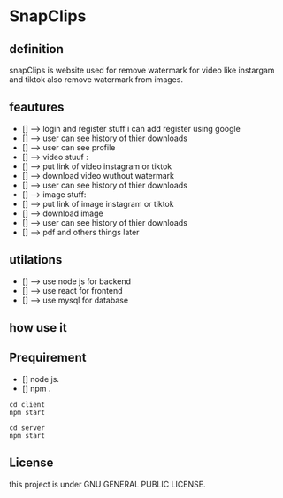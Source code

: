 # SnapClips
## definition
 snapClips is website used for remove watermark for video like instargam and tiktok 
 also remove watermark from images.
## feautures
- [] --> login and register stuff i can add register using google
- [] --> user can see history of thier downloads
- [] --> user can see profile
- [] --> video stuuf :
- [] --> put link of video instagram or tiktok 
- [] --> download video wuthout watermark 
- [] --> user can see history of thier downloads
- [] --> image stuff:
- [] --> put link of image instagram or tiktok
- [] --> download image
- [] --> user can see history of thier downloads
- [] --> pdf and others things later 

## utilations
- [] --> use node js for backend
- [] --> use react for frontend
- [] --> use mysql for database

## how use it 
## Prequirement 
- [] node js.
- [] npm .
```
cd client 
npm start 
``` 
<!-- this for run client side using react  -->

```
cd server 
npm start 
```
<!-- this for run server side using node js express js  -->

## License
this project is under GNU GENERAL PUBLIC LICENSE.
